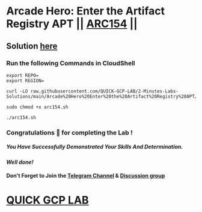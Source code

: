 # Arcade Hero: Enter the Artifact Registry APT || [ARC154](https://www.cloudskillsboost.google/focuses/89727?parent=catalog) ||

## Solution [here](https://youtu.be/cFuK4nauhW8)

### Run the following Commands in CloudShell

```
export REPO=
export REGION=
```
```
curl -LO raw.githubusercontent.com/QUICK-GCP-LAB/2-Minutes-Labs-Solutions/main/Arcade%20Hero%20Enter%20the%20Artifact%20Registry%20APT/arc154.sh

sudo chmod +x arc154.sh

./arc154.sh
```

### Congratulations 🎉 for completing the Lab !

##### *You Have Successfully Demonstrated Your Skills And Determination.*

#### *Well done!*

#### Don't Forget to Join the [Telegram Channel](https://t.me/QuickGcpLab) & [Discussion group](https://t.me/QuickGcpLabChats)

# [QUICK GCP LAB](https://www.youtube.com/@quickgcplab)
